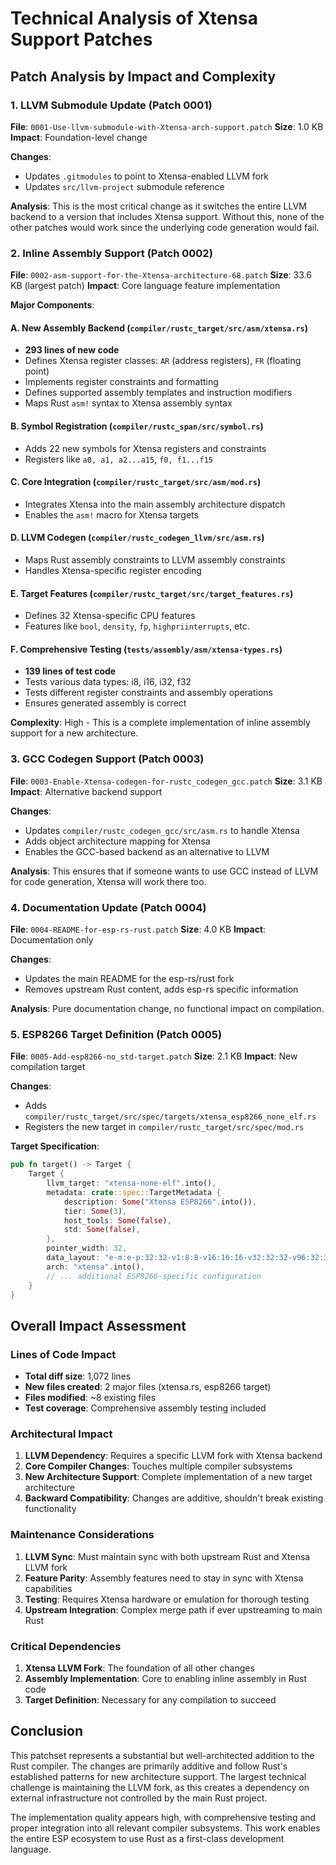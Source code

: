 # Technical Analysis of Xtensa Support Patches

## Patch Analysis by Impact and Complexity

### 1. LLVM Submodule Update (Patch 0001)
**File**: `0001-Use-llvm-submodule-with-Xtensa-arch-support.patch`
**Size**: 1.0 KB
**Impact**: Foundation-level change

**Changes**:
- Updates `.gitmodules` to point to Xtensa-enabled LLVM fork
- Updates `src/llvm-project` submodule reference

**Analysis**: This is the most critical change as it switches the entire LLVM backend to a version that includes Xtensa support. Without this, none of the other patches would work since the underlying code generation would fail.

### 2. Inline Assembly Support (Patch 0002) 
**File**: `0002-asm-support-for-the-Xtensa-architecture-68.patch`
**Size**: 33.6 KB (largest patch)
**Impact**: Core language feature implementation

**Major Components**:

#### A. New Assembly Backend (`compiler/rustc_target/src/asm/xtensa.rs`)
- **293 lines of new code**
- Defines Xtensa register classes: `AR` (address registers), `FR` (floating point)
- Implements register constraints and formatting
- Defines supported assembly templates and instruction modifiers
- Maps Rust `asm!` syntax to Xtensa assembly syntax

#### B. Symbol Registration (`compiler/rustc_span/src/symbol.rs`)
- Adds 22 new symbols for Xtensa registers and constraints
- Registers like `a0, a1, a2...a15`, `f0, f1...f15`

#### C. Core Integration (`compiler/rustc_target/src/asm/mod.rs`)
- Integrates Xtensa into the main assembly architecture dispatch
- Enables the `asm!` macro for Xtensa targets

#### D. LLVM Codegen (`compiler/rustc_codegen_llvm/src/asm.rs`)
- Maps Rust assembly constraints to LLVM assembly constraints
- Handles Xtensa-specific register encoding

#### E. Target Features (`compiler/rustc_target/src/target_features.rs`)
- Defines 32 Xtensa-specific CPU features
- Features like `bool`, `density`, `fp`, `highpriinterrupts`, etc.

#### F. Comprehensive Testing (`tests/assembly/asm/xtensa-types.rs`)
- **139 lines of test code**
- Tests various data types: i8, i16, i32, f32
- Tests different register constraints and assembly operations
- Ensures generated assembly is correct

**Complexity**: High - This is a complete implementation of inline assembly support for a new architecture.

### 3. GCC Codegen Support (Patch 0003)
**File**: `0003-Enable-Xtensa-codegen-for-rustc_codegen_gcc.patch`
**Size**: 3.1 KB
**Impact**: Alternative backend support

**Changes**:
- Updates `compiler/rustc_codegen_gcc/src/asm.rs` to handle Xtensa
- Adds object architecture mapping for Xtensa
- Enables the GCC-based backend as an alternative to LLVM

**Analysis**: This ensures that if someone wants to use GCC instead of LLVM for code generation, Xtensa will work there too.

### 4. Documentation Update (Patch 0004)
**File**: `0004-README-for-esp-rs-rust.patch`
**Size**: 4.0 KB
**Impact**: Documentation only

**Changes**:
- Updates the main README for the esp-rs/rust fork
- Removes upstream Rust content, adds esp-rs specific information

**Analysis**: Pure documentation change, no functional impact on compilation.

### 5. ESP8266 Target Definition (Patch 0005)
**File**: `0005-Add-esp8266-no_std-target.patch`
**Size**: 2.1 KB
**Impact**: New compilation target

**Changes**:
- Adds `compiler/rustc_target/src/spec/targets/xtensa_esp8266_none_elf.rs`
- Registers the new target in `compiler/rustc_target/src/spec/mod.rs`

**Target Specification**:
```rust
pub fn target() -> Target {
    Target {
        llvm_target: "xtensa-none-elf".into(),
        metadata: crate::spec::TargetMetadata {
            description: Some("Xtensa ESP8266".into()),
            tier: Some(3),
            host_tools: Some(false),
            std: Some(false),
        },
        pointer_width: 32,
        data_layout: "e-m:e-p:32:32-v1:8:8-v16:16:16-v32:32:32-v96:32:32-v128:32:32-a:0:32-n32".into(),
        arch: "xtensa".into(),
        // ... additional ESP8266-specific configuration
    }
}
```

## Overall Impact Assessment

### Lines of Code Impact
- **Total diff size**: 1,072 lines
- **New files created**: 2 major files (xtensa.rs, esp8266 target)
- **Files modified**: ~8 existing files
- **Test coverage**: Comprehensive assembly testing included

### Architectural Impact
1. **LLVM Dependency**: Requires a specific LLVM fork with Xtensa backend
2. **Core Compiler Changes**: Touches multiple compiler subsystems
3. **New Architecture Support**: Complete implementation of a new target architecture
4. **Backward Compatibility**: Changes are additive, shouldn't break existing functionality

### Maintenance Considerations
1. **LLVM Sync**: Must maintain sync with both upstream Rust and Xtensa LLVM fork
2. **Feature Parity**: Assembly features need to stay in sync with Xtensa capabilities
3. **Testing**: Requires Xtensa hardware or emulation for thorough testing
4. **Upstream Integration**: Complex merge path if ever upstreaming to main Rust

### Critical Dependencies
1. **Xtensa LLVM Fork**: The foundation of all other changes
2. **Assembly Implementation**: Core to enabling inline assembly in Rust code
3. **Target Definition**: Necessary for any compilation to succeed

## Conclusion

This patchset represents a substantial but well-architected addition to the Rust compiler. The changes are primarily additive and follow Rust's established patterns for new architecture support. The largest technical challenge is maintaining the LLVM fork, as this creates a dependency on external infrastructure not controlled by the main Rust project.

The implementation quality appears high, with comprehensive testing and proper integration into all relevant compiler subsystems. This work enables the entire ESP ecosystem to use Rust as a first-class development language.
